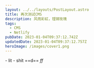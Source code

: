 ```yaml
---
layout: ../../layouts/PostLayout.astro
title: 再次测试CMS
description: 风雨彩虹，铿锵玫瑰
tags:
  - CMS
  - Netlify
pubDate: 2023-01-04T09:37:12.742Z
updatedDate: 2023-01-04T09:37:12.757Z
heroImage: /images/cover1.png
---
```

-﻿ lit
-﻿ shit
=﻿=d==
*ff*